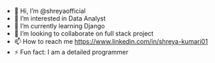 - 👋 Hi, I’m @shreyaofficial
- 👀 I’m interested in Data Analyst
- 🌱 I’m currently learning Django
- 💞️ I’m looking to collaborate on full stack project
- 📫 How to reach me https://www.linkedin.com/in/shreya-kumari01
- ⚡ Fun fact: I am a detailed programmer 

